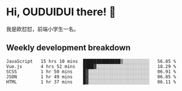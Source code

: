 # Hi, OUDUIDUI there!  👋

[comment]: <> ([<img align="right" width="50%" src="https://github-readme-stats.vercel.app/api?username=OUDUIDUI&theme=dark&show_icons=true">]&#40;https://metrics.lecoq.io/OUDUIDUI?template=classic&#41;)

我是欧怼怼，前端小学生一名。

##  Weekly development breakdown

<!--START_SECTION:waka-->
```text
JavaScript   15 hrs 10 mins  ██████████████▒░░░░░░░░░░   56.85 % 
Vue.js       4 hrs 52 mins   ████▓░░░░░░░░░░░░░░░░░░░░   18.29 % 
SCSS         1 hr 50 mins    █▓░░░░░░░░░░░░░░░░░░░░░░░   06.91 % 
JSON         1 hr 49 mins    █▓░░░░░░░░░░░░░░░░░░░░░░░   06.85 % 
HTML         1 hr 37 mins    █▓░░░░░░░░░░░░░░░░░░░░░░░   06.11 % 
```
<!--END_SECTION:waka-->